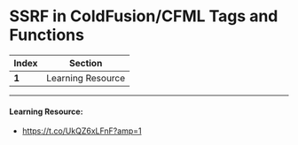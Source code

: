 # SSRF in ColdFusion/CFML Tags and Functions

Index | Section
--- | ---
**1** | Learning Resource

___


#### Learning Resource: 

* https://t.co/UkQZ6xLFnF?amp=1